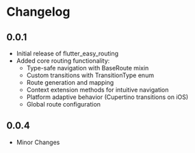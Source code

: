 # Changelog

## 0.0.1

- Initial release of flutter_easy_routing
- Added core routing functionality:
  - Type-safe navigation with BaseRoute mixin
  - Custom transitions with TransitionType enum
  - Route generation and mapping
  - Context extension methods for intuitive navigation
  - Platform adaptive behavior (Cupertino transitions on iOS)
  - Global route configuration

## 0.0.4

- Minor Changes
